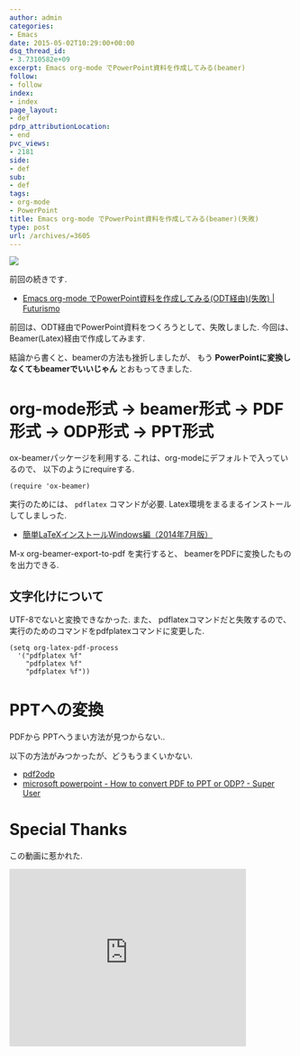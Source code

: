 ```yaml
---
author: admin
categories:
- Emacs
date: 2015-05-02T10:29:00+00:00
dsq_thread_id:
- 3.7310582e+09
excerpt: Emacs org-mode でPowerPoint資料を作成してみる(beamer)
follow:
- follow
index:
- index
page_layout:
- def
pdrp_attributionLocation:
- end
pvc_views:
- 2181
side:
- def
sub:
- def
tags:
- org-mode
- PowerPoint
title: Emacs org-mode でPowerPoint資料を作成してみる(beamer)(失敗)
type: post
url: /archives/=3605
---
```


![](./../img/document-428332_640.jpg)

前回の続きです.

-   [Emacs org-mode でPowerPoint資料を作成してみる(ODT経由)(失敗) |
    Futurismo](https://futurismo.biz/archives/3601)

前回は、ODT経由でPowerPoint資料をつくろうとして、失敗しました.
今回は、Beamer(Latex)経由で作成してみます.

結論から書くと、beamerの方法も挫折しましたが、 もう
**PowerPointに変換しなくてもbeamerでいいじゃん** とおもってきました.

org-mode形式 -&gt; beamer形式 -&gt; PDF形式 -&gt; ODP形式 -&gt; PPT形式
=======================================================================

ox-beamerパッケージを利用する.
これは、org-modeにデフォルトで入っているので、 以下のようにrequireする.

``` {.commonlisp}
(require 'ox-beamer)
```

実行のためには、 `pdflatex` コマンドが必要.
Latex環境をまるまるインストールしてしましった.

-   [簡単LaTeXインストールWindows編（2014年7月版）](https://did2memo.net/2014/03/06/easy-latex-install-windows-8-2014-03/)

M-x org-beamer-export-to-pdf を実行すると、
beamerをPDFに変換したものを出力できる.

文字化けについて
----------------

UTF-8でないと変換できなかった. また、 pdflatexコマンドだと失敗するので、
実行のためのコマンドをpdfplatexコマンドに変更した.

``` {.commonlisp}
(setq org-latex-pdf-process
  '("pdfplatex %f"
    "pdfplatex %f"
    "pdfplatex %f"))
```

PPTへの変換
===========

PDFから PPTへうまい方法が見つからない..

以下の方法がみつかったが、どうもうまくいかない.

-   [pdf2odp](https://www2.hyo-med.ac.jp/~tanimura/LaTeX/pdf2odp.html)
-   [microsoft powerpoint - How to convert PDF to PPT or ODP? - Super
    User](https://superuser.com/questions/268244/how-to-convert-pdf-to-ppt-or-odp)

Special Thanks
==============

この動画に惹かれた.

<iframe width="420" height="315" src="https://www.youtube.com/embed/Ho6nMWGtepY" frameborder="0" allowfullscreen></iframe>


